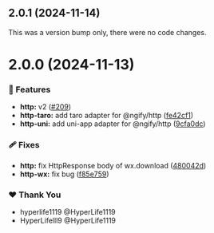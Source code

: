 ## 2.0.1 (2024-11-14)

This was a version bump only, there were no code changes.

# 2.0.0 (2024-11-13)

### 🚀 Features

- **http:** v2 ([#209](https://github.com/ngify/ngify/pull/209))
- **http-taro:** add taro adapter for @ngify/http ([fe42cf1](https://github.com/ngify/ngify/commit/fe42cf1))
- **http-uni:** add uni-app adapter for @ngify/http ([9cfa0dc](https://github.com/ngify/ngify/commit/9cfa0dc))

### 🩹 Fixes

- **http:** fix HttpResponse body of wx.download ([480042d](https://github.com/ngify/ngify/commit/480042d))
- **http-wx:** fix bug ([f85e759](https://github.com/ngify/ngify/commit/f85e759))

### ❤️  Thank You

- hyperlife1119 @HyperLife1119
- HyperLifelll9 @HyperLife1119